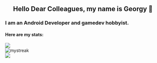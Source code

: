<h2 align="center"> Hello Dear Colleagues, my name is Georgy 👋 </h2>

### I am an Android Developer and gamedev hobbyist.

#### Here are my stats: 


<div style="display: flex; flex-direction: column;">
 <img class="img" src="https://github-readme-stats.vercel.app/api?username=Steyrix&show_icons=true&theme=tokyonight" />
 <img class="img" src="https://github-readme-streak-stats.herokuapp.com/?user=Steyrix&theme=tokyonight" alt="mystreak" />
 <img class="img" src="https://github-readme-stats.vercel.app/api/top-langs/?username=Steyrix&theme=tokyonight&layout=compact" />
</div>
  


